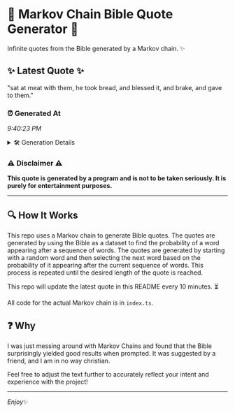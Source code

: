 # 📖 Markov Chain Bible Quote Generator 📖

Infinite quotes from the Bible generated by a Markov chain. ✨

## ✨ Latest Quote ✨
"sat at meat with them, he took bread, and blessed it, and brake, and gave to them."

### ⏰ Generated At
*9:40:23 PM*

<details>
    <summary>🛠️ Generation Details</summary>
    <p>
        <strong>🌱 Seed:</strong> sat<br>
        <strong>🔄 Iterations:</strong> 16<br>
        <strong>📜 Context History:</strong><br>[ sat ]: at<br>[ sat, at ]: meat<br>[ sat, at, meat ]: with<br>[ sat, at, meat, with ]: them,<br>[ sat, at, meat, with, them, ]: he<br>[ sat, at, meat, with, them,, he ]: took<br>[ at, meat, with, them,, he, took ]: bread,<br>[ meat, with, them,, he, took, bread, ]: and<br>[ with, them,, he, took, bread,, and ]: blessed<br>[ them,, he, took, bread,, and, blessed ]: it,<br>[ he, took, bread,, and, blessed, it, ]: and<br>[ took, bread,, and, blessed, it,, and ]: brake,<br>[ bread,, and, blessed, it,, and, brake, ]: and<br>[ and, blessed, it,, and, brake,, and ]: gave<br>[ blessed, it,, and, brake,, and, gave ]: to<br>[ it,, and, brake,, and, gave, to ]: them.<br>
    </p>
</details>

### ⚠️ Disclaimer ⚠️
**This quote is generated by a program and is not to be taken seriously. It is purely for entertainment purposes.**

---

## 🔍 How It Works

This repo uses a Markov chain to generate Bible quotes. The quotes are generated by using the Bible as a dataset to find the probability of a word appearing after a sequence of words. The quotes are generated by starting with a random word and then selecting the next word based on the probability of it appearing after the current sequence of words. This process is repeated until the desired length of the quote is reached.

This repo will update the latest quote in this README every 10 minutes. ⏳

All code for the actual Markov chain is in `index.ts`.

## ❓ Why

I was just messing around with Markov Chains and found that the Bible surprisingly yielded good results when prompted. 
It was suggested by a friend, and I am in no way christian.

Feel free to adjust the text further to accurately reflect your intent and experience with the project!

---

*Enjoy*✨
